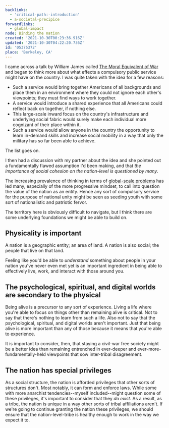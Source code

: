 ```yaml
---
backlinks:
  - 'critical-path:-introduction'
  - a-societal-precipice
forwardlinks:
  - global-impact
node: Binding the nation
created: '2021-10-30T00:23:36.916Z'
updated: '2021-10-30T04:22:20.736Z'
id: '05375372'
place: 'Berkeley, CA'
---
```

I came across a talk by William James called [The Moral Equivalent of War](https://www.uky.edu/~eushe2/Pajares/moral.html) and began to think more about what effects a compulsory public service might have on the country. I was quite taken with the idea for a few reasons:

- Such a service would bring together Americans of all backgrounds and place them in an environment where they could not ignore each other's viewpoints; they must find ways to work together. 
- A service would introduce a shared experience that all Americans could reflect back on together, if nothing else. 
- This large-scale inward focus on the country's infrastructure and underlying social fabric would surely make each individual more cognizant of their place within it. 
- Such a service would allow anyone in the country the opportunity to learn in-demand skills and increase social mobility in a way that only the military has so far been able to achieve.  

The list goes on. 

I then had a discussion with my partner about the idea and she pointed out a fundamentally flawed assumption I'd been making, and that *the importance of social cohesion on the nation-level is questioned by many*. 

The increasing prevalence of thinking in terms of [global-scale problems](global-impact.md) has led many, especially of the more progressive mindset, to call into question the value of the nation as an entity. Hence any sort of compulsory service for the purpose of national unity might be seen as seeding youth with some sort of nationalistic and patriotic fervor.

The territory here is obviously difficult to navigate, but I think there are some underlying foundations we might be able to build on. 

## Physicality is important 

A nation is a geographic entity; an area of land. A nation is also social; the people that live on that land. 

Feeling like you'd be able to *understand* something about people in your nation you've never even met yet is an important ingredient in being able to effectively live, work, and interact with those around you. 

## The psychological, spiritual, and digital worlds are secondary to the physical 

Being alive is a precursor to any sort of experience. Living a life where you're able to focus on things other than remaining alive is critical. Not to say that there's nothing to learn from such a life. Also not to say that the psychological, spiritual, and digital worlds aren't important. Just that being alive is more important than any of those because it means that you're able to experience. 

It is important to consider, then, that staying a civil-war free society might be a better idea than remaining entrenched in ever-deeper and ever-more-fundamentally-held viewpoints that sow inter-tribal disagreement. 

## The nation has special privileges 

As a social structure, the nation is afforded privileges that other sorts of structures don't. Most notably, it can form and enforce laws. While some with more anarchist tendencies--myself included--might question some of these privileges, it's important to consider that they *do exist*. As a result, as a tribe, the nation is unique in a way other sorts of tribal affiliations aren't. If we're going to continue granting the nation these privileges, we should ensure that the nation-level-tribe is healthy enough to work in the way we expect it to. 


